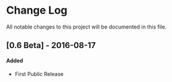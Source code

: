 # Change Log
All notable changes to this project will be documented in this file.

## [0.6 Beta] - 2016-08-17
#### Added
- First Public Release